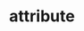 ---
date:  ""
draft: false
title: "attribute"
short: "attribute"
thumb:
    image: "cover.jpg"
    anima: ""
    video: ""
layout: ""
weight: 3
lister: 4
format:
    media: "article"
    model: ""
    datum:
        data: ""
require:
    - prop: ""
      name: ""
      icon: ""
      desc: ""
metadata:
    index: false
    thumb: "cover.jpg"
    group: []
    author: ["Al Muhdil Karim"]
description: "Pelajari atribut HTML, informasi tambahan untuk elemen dan mengatur tampilannya"
---